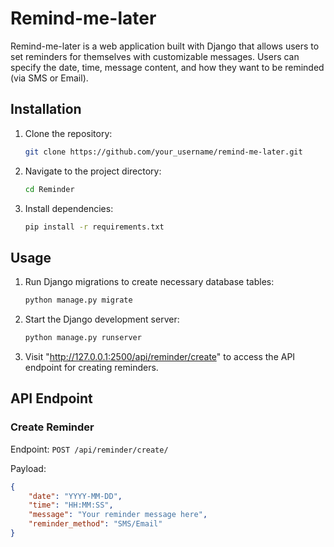 # Remind-me-later

Remind-me-later is a web application built with Django that allows users to set reminders for themselves with customizable messages. Users can specify the date, time, message content, and how they want to be reminded (via SMS or Email).

## Installation

1. Clone the repository:
    ```bash
    git clone https://github.com/your_username/remind-me-later.git
    ```
2. Navigate to the project directory:
    ```bash
    cd Reminder
    ```
3. Install dependencies:
    ```bash
    pip install -r requirements.txt
    ```

## Usage

1. Run Django migrations to create necessary database tables:
    ```bash
    python manage.py migrate
    ```
2. Start the Django development server:
    ```bash
    python manage.py runserver
    ```
3. Visit "http://127.0.0.1:2500/api/reminder/create" to access the API endpoint for creating reminders.

## API Endpoint

### Create Reminder

Endpoint: `POST /api/reminder/create/`

Payload:
```json
{
    "date": "YYYY-MM-DD",
    "time": "HH:MM:SS",
    "message": "Your reminder message here",
    "reminder_method": "SMS/Email"
}
